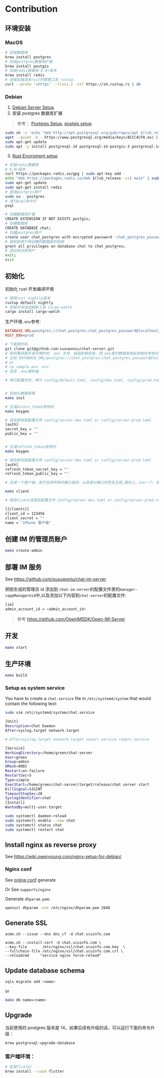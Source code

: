 # Contribution

## 环境安装

### MacOS

```bash
# 安装数据库
brew install postgres
# 安装postgres数据库扩展
brew install postgis
# 安装redis数据库 6.0+版本
brew install redis
# 安装后端语言rust的管理工具 rustup
curl --proto '=https' --tlsv1.2 -sSf https://sh.rustup.rs | sh


```

### Debian

1. [Debian Server Setup](https://wiki.owenyoung.com/debian-server-setup/)
2. 安装 postgres 数据库扩展

> 参考： [Postgres Setup](https://wiki.owenyoung.com/postgres-setup-for-debian), [postgis setup](https://trac.osgeo.org/postgis/wiki/UsersWikiPostGIS24UbuntuPGSQL10Apt)

```bash
sudo sh -c 'echo "deb http://apt.postgresql.org/pub/repos/apt $(lsb_release -cs)-pgdg main" > /etc/apt/sources.list.d/pgdg.list'
wget --quiet -O - https://www.postgresql.org/media/keys/ACCC4CF8.asc | sudo apt-key add -
sudo apt-get update
sudo apt -y install postgresql-14 postgresql-14-postgis-3 postgresql-14-postgis-3-scripts postgresql-14-postgis-3-dbgsym
```

3. [Rust Enviroment setup](https://wiki.owenyoung.com/rust-enviroment-setup-for-debian/)

```bash
# 安装redis数据库
# 6.0+版本
curl https://packages.redis.io/gpg | sudo apt-key add -
echo "deb https://packages.redis.io/deb $(lsb_release -cs) main" | sudo tee /etc/apt/sources.list.d/redis.list
sudo apt-get update
sudo apt-get install redis
# 登录postgres用户
sudo su - postgres
# 进行psql命令行
psql

# 创建数据库扩展
CREATE EXTENSION IF NOT EXISTS postgis;
# 创建数据库
CREATE DATABASE chat;
# 创建postgres用户
create user chat_postgres with encrypted password 'chat_postgres_password';
# 授权给用户刚创建的数据库的权限
grant all privileges on database chat to chat_postgres;
# 退出到当前用户
exit;
exit
```

## 初始化

初始化 rust 开发编译环境

```bash
# 使用rust nightly版本
rustup default nightly
# 安装开发自动刷新工具 cargo-watch
cargo install cargo-watch
```

生产环境`.env`参考:

```ini
DATABASE_URL=postgres://chat_postgres:chat_postgres_password@localhost/chat
RUST_ENV=prod
```

```bash
# 下载源代码
git clone git@github.com:susuwoniu/chat-server.git
# 和同事获取开发环境的的 .env 文件，粘贴到根目录，把.env里的数据库地址改成你本地对应的地址
# 比如 DATABASE_URL=postgres://chat_postgres:chat_postgres_password@localhost/chat
# or
# cp sample.env .env
# 改变 .env里的值

# 拷贝配置文件，拷贝 config/default.toml, config/dev.toml, config/prod.toml


# 初始化数据库等
make init

# 生成access_token密钥对
make keygen

# 保存密码到配置文件 config/server-dev.toml or config/server-prod.toml
[auth]
secret_key = ""
public_key = ""


# 生成refresh_token密钥对
make keygen

# 保存密码到配置文件 config/server-dev.toml or config/server-prod.toml
[auth]
refresh_token_secret_key = ""
refresh_token_public_key = ""

# 生成一个客户端，用于后续所有的接口请求，以及部分接口的签名生成,理论上，ios一个，安卓1个

make client

# 保存client信息到配置文件 config/server-dev.toml or config/server-prod.toml

[[clients]]
client_id = 123456
client_secret = ""
name = "iPhone 客户端"

```

## 创建 IM 的管理员账户

```bash
make create-admin
```

## 部署 IM 服务

See <https://github.com/susuwoniu/chat-im-server>

把刚生成的管理员 id 添加到 `chat-im-server`的配置文件里的`manager->appManagerUid`中,以及添加以下内容到`chat-server`的配置文件:

```bash
[im]
admin_account_id = <admin_account_id>
```

> 参考 <https://github.com/OpenIMSDK/Open-IM-Server>

## 开发

```bash
make start
```

## 生产环境

```bash
make build
```

### Setup as system service

You have to create a `chat.service` file in `/etc/systemd/system` that would contain the following text:

```bash
sudo vim /etc/systemd/system/chat.service
```

```bash
[Unit]
Description=Chat Daemon
After=syslog.target network.target

# After=syslog.target network.target sonarr.service radarr.service

[Service]
WorkingDirectory=/home/green/chat-server
User=green
Group=admin
UMask=0002
Restart=on-failure
RestartSec=5
Type=simple
ExecStart=/home/green/chat-server/target/release/chat server start
KillSignal=SIGINT
TimeoutStopSec=20
SyslogIdentifier=chat
[Install]
WantedBy=multi-user.target
```

```bash
sudo systemctl daemon-reload
sudo systemctl enable --now chat
sudo systemctl status chat
sudo systemctl restart chat

```

## Install nginx as reverse proxy

See <https://wiki.owenyoung.com/nginx-setup-for-debian/>

### Nginx conf

See [online conf](https://www.digitalocean.com/community/tools/nginx?domains.0.server.domain=chat.scuinfo.com&domains.0.https.certType=custom&domains.0.php.php=false&domains.0.reverseProxy.reverseProxy=true&domains.0.routing.root=false&global.app.lang=zhCN) generate

Or See `supports/nginx`

Generate `dhparam.pem`:

```bash
openssl dhparam -out /etc/nginx/dhparam.pem 2048
```

## Generate SSL

```
acme.sh --issue --dns dns_cf -d chat.scuinfo.com
```

```
acme.sh --install-cert -d chat.scuinfo.com \
--key-file       /etc/nginx/ssl/chat.scuinfo.com.key  \
--fullchain-file /etc/nginx/ssl/chat.scuinfo.com.crt \
--reloadcmd     "service nginx force-reload"
```

## Update database schema

```bash
sqlx migrate add <name>
```

or

```bash
make db name=<name>
```

## Upgrade

当前使用的 postgres 版本是 14，如果后续有升级的话，可以运行下面的命令升级：

```bash
brew postgresql-upgrade-database
```

### 客户端环境：

```bash
# 安装flutter
brew install --cask flutter
```
